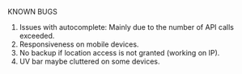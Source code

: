 KNOWN BUGS
1) Issues with autocomplete: Mainly due to the number of API calls exceeded.
2) Responsiveness on mobile devices.
3) No backup if location access is not granted (working on IP).
4) UV bar maybe cluttered on some devices.
